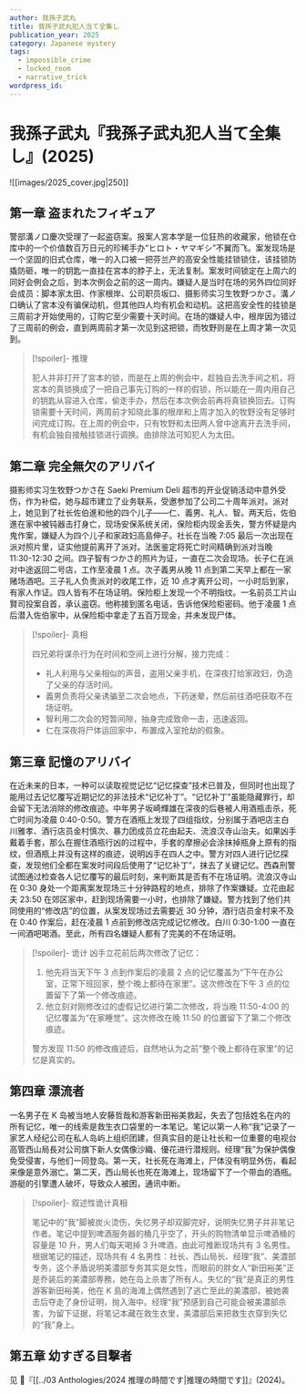 ```yaml
---
author: 我孫子武丸
title: 我孫子武丸犯人当て全集し
publication_year: 2025
category: Japanese mystery
tags:
  - impossible_crime
  - locked_room
  - narrative_trick
wordpress_id:
---
```


# 我孫子武丸『我孫子武丸犯人当て全集し』(2025)

![[images/2025_cover.jpg|250]]

## 第一章 盗まれたフィギュア

警部溝ノ口慶次受理了一起盗窃案。报案人宮本学是一位狂热的收藏家，他锁在仓库中的一个价值数百万日元的珍稀手办“ヒロト・ヤマギシ”不翼而飞。案发现场是一个坚固的旧式仓库，唯一的入口被一把芬兰产的高安全性能挂锁锁住，该挂锁防撬防砸，唯一的钥匙一直挂在宮本的脖子上，无法复制。案发时间锁定在上周六的同好会例会之后，到本次例会之前的这一周内。嫌疑人是当时在场的另外四位同好会成员：脚本家太田、作家根岸、公司职员坂口、摄影师实习生牧野つかさ。溝ノ口确认了宮本没有骗保动机，但其他四人均有机会和动机。这把高安全性的挂锁是三周前才开始使用的，订购它至少需要十天时间。在场的嫌疑人中，根岸因为错过了三周前的例会，直到两周前才第一次见到这把锁，而牧野则是在上周才第一次见到。

> [!spoiler]- 推理
> 
> 犯人并非打开了宮本的锁，而是在上周的例会中，趁独自去洗手间之机，将宮本的真锁换成了一把自己事先订购的一样的假锁，所以能在一周内用自己的钥匙从容进入仓库，偷走手办，然后在本次例会前再将真锁换回去。订购锁需要十天时间，两周前才知晓此事的根岸和上周才加入的牧野没有足够时间完成订购。在上周的例会中，只有牧野和太田两人曾中途离开去洗手间，有机会独自接触挂锁进行调换。由排除法可知犯人为太田。

## 第二章 完全無欠のアリバイ

摄影师实习生牧野つかさ在 Saeki Premium Deli 超市的开业促销活动中意外受伤，作为补偿，她与超市建立了业务联系，受邀参加了公司二十周年派对。派对上，她见到了社长佐伯進和他的四个儿子——仁、義男、礼人、智。两天后，佐伯進在家中被钝器击打身亡，现场安保系统关闭，保险柜内现金丢失，警方怀疑是内鬼作案，嫌疑人为四个儿子和家政妇高島伸子。社长在当晚 7:05 最后一次出现在派对照片里，证实他提前离开了派对。法医鉴定将死亡时间精确到派对当晚 11:30-12:30 之间。四子智有つかさ的照片为证，一直在二次会现场。长子仁在派对中途返回二号店，工作至凌晨 1 点。次子義男从晚 11 点到第二天早上都在一家赌场酒吧。三子礼人负责派对的收尾工作，近 10 点才离开公司，一小时后到家，有家人作证。四人皆有不在场证明。保险柜上发现一个不明指纹。一名前员工片山賢司投案自首，承认盗窃。他称接到匿名电话，告诉他保险柜密码。他于凌晨 1 点后潜入佐伯家中，从保险柜中拿走了五百万现金，并未发现尸体。

> [!spoiler]- 真相
> 
> 四兄弟将谋杀行为在时间和空间上进行分解，接力完成：
> - 礼人利用与父亲相似的声音，盗用父亲手机，在深夜打给家政妇，伪造了父亲的存活时间。
> - 義男负责将父亲诱骗至二次会地点，下药迷晕，然后前往酒吧获取不在场证明。
> - 智利用二次会的短暂间隙，抽身完成致命一击，迅速返回。
> - 仁在深夜将尸体运回家中，布置成入室抢劫的假象。

## 第三章 記憶のアリバイ

在近未来的日本，一种可以读取视觉记忆“记忆探查”技术已普及，但同时也出现了能用过去记忆覆写近期记忆的非法技术“记忆补丁”。“记忆补丁”虽能隐藏罪行，却会留下无法消除的修改痕迹。中年男子坂崎輝雄在深夜的后巷被人用酒瓶击杀，死亡时间为凌晨 0:40-0:50。警方在酒瓶上发现了四组指纹，分别属于酒吧店主白川雅孝、酒行店员金村慎次、暴力团成员立花由起夫、流浪汉寺山治夫。如果凶手戴着手套，那么在握住酒瓶行凶的过程中，手套的摩擦必会涂抹掉瓶身上原有的指纹，但酒瓶上并没有这样的痕迹，说明凶手在四人之中。警方对四人进行记忆探查，发现他们全都在案发时间段后使用了“记忆补丁”，抹去了关键记忆。西森刑警试图通过检查各人记忆覆写的最后时刻，来判断其是否有不在场证明。流浪汉寺山在 0:30 身处一个距离案发现场三十分钟路程的地点，排除了作案嫌疑。立花由起夫 23:50 在郊区家中，赶到现场需要一小时，也排除了嫌疑。警方找到了他们共同使用的“修改店”的位置，从案发现场过去需要近 30 分钟，酒行店员金村来不及在 0:40 作案后，赶在凌晨 1 点前到修改店完成记忆修改。白川 0:30-1:00 一直在一间酒吧喝酒。至此，所有四名嫌疑人都有了完美的不在场证明。

> [!spoiler]- 诡计
> 凶手立花前后两次修改了记忆：
> 1. 他先将当天下午 3 点到作案后的凌晨 2 点的记忆覆盖为“下午在办公室，正常下班回家，整个晚上都待在家里”。这次修改在下午 3 点的位置留下了第一个修改痕迹。
> 2. 他立刻对刚修改过的虚假记忆进行第二次修改，将当晚 11:50-4:00 的记忆覆盖为“在家睡觉”。这次修改在晚 11:50 的位置留下了第二个修改痕迹。
> 
> 警方发现 11:50 的修改痕迹后，自然地认为之前“整个晚上都待在家里”的记忆是真实的。

## 第四章 漂流者

一名男子在 K 岛被当地人安藤哲哉和游客新田裕美救起，失去了包括姓名在内的所有记忆，唯一的线索是救生衣口袋里的一本笔记。笔记以第一人称“我”记录了一家艺人经纪公司在私人岛屿上组织团建，但真实目的是让社长和一位重要的电视台高管西山局長对公司旗下新人女偶像沙織、優花进行潜规则。经理“我”为保护偶像免受侵害，与他们一同登岛。第一天，社长死在海滩上，尸体没有明显外伤，看起来像是意外溺亡。第二天，西山局长也死在海滩上，现场留下了一个带血的酒瓶。游艇的引擎遭人破坏，导致众人被困，通讯中断。

> [!spoiler]- 叙述性诡计真相
> 
> 笔记中的“我”脚被炭火烫伤，失忆男子却双脚完好，说明失忆男子并非笔记作者。笔记中提到啤酒服务器的桶几乎空了，开头的购物清单显示啤酒桶的容量是 10 升，男人们每天喝掉 3 升啤酒，由此可推断现场共有 3 名男性。根据笔记的描述，现场共有 4 名男性：社长、西山局长、经理“我”、美濃部专务，这个矛盾说明美濃部专务其实是女性，而眼前的胖女人“新田裕美”正是乔装后的美濃部専務，她在岛上杀害了所有人。失忆的“我”是真正的男性游客新田裕美，他在 K 島的海滩上偶然遇到了逃亡至此的美濃部，被她袭击后夺走了身份证明，抛入海中。经理“我”预感到自己可能会被美濃部杀害，为留下证据，将笔记本藏在救生衣里，美濃部后来把救生衣穿到失忆的“我”身上。

## 第五章 幼すぎる目撃者

见 📖『[[../03 Anthologies/2024 推理の時間です|推理の時間です]]』(2024)。
